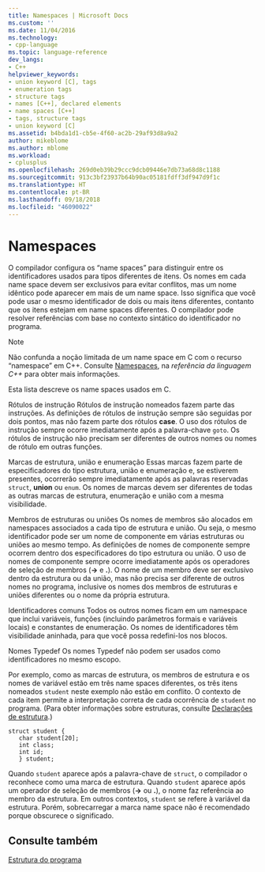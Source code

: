 ```yaml
---
title: Namespaces | Microsoft Docs
ms.custom: ''
ms.date: 11/04/2016
ms.technology:
- cpp-language
ms.topic: language-reference
dev_langs:
- C++
helpviewer_keywords:
- union keyword [C], tags
- enumeration tags
- structure tags
- names [C++], declared elements
- name spaces [C++]
- tags, structure tags
- union keyword [C]
ms.assetid: b4bda1d1-cb5e-4f60-ac2b-29af93d8a9a2
author: mikeblome
ms.author: mblome
ms.workload:
- cplusplus
ms.openlocfilehash: 269d0eb39b29ccc9dcb09446e7db73a68d8c1188
ms.sourcegitcommit: 913c3bf23937b64b90ac05181fdff3df947d9f1c
ms.translationtype: HT
ms.contentlocale: pt-BR
ms.lasthandoff: 09/18/2018
ms.locfileid: "46090022"
---
```

# <a name="name-spaces"></a>Namespaces

O compilador configura os “name spaces” para distinguir entre os identificadores usados para tipos diferentes de itens. Os nomes em cada name space devem ser exclusivos para evitar conflitos, mas um nome idêntico pode aparecer em mais de um name space. Isso significa que você pode usar o mesmo identificador de dois ou mais itens diferentes, contanto que os itens estejam em name spaces diferentes. O compilador pode resolver referências com base no contexto sintático do identificador no programa.

> [!NOTE]
>  Não confunda a noção limitada de um name space em C com o recurso “namespace” em C++. Consulte [Namespaces](../cpp/namespaces-cpp.md), na *referência da linguagem C++* para obter mais informações.

Esta lista descreve os name spaces usados em C.

Rótulos de instrução Rótulos de instrução nomeados fazem parte das instruções. As definições de rótulos de instrução sempre são seguidas por dois pontos, mas não fazem parte dos rótulos **case**. O uso dos rótulos de instrução sempre ocorre imediatamente após a palavra-chave `goto`. Os rótulos de instrução não precisam ser diferentes de outros nomes ou nomes de rótulo em outras funções.

Marcas de estrutura, união e enumeração Essas marcas fazem parte de especificadores do tipo estrutura, união e enumeração e, se estiverem presentes, ocorrerão sempre imediatamente após as palavras reservadas `struct`, **union** ou `enum`. Os nomes de marcas devem ser diferentes de todas as outras marcas de estrutura, enumeração e união com a mesma visibilidade.

Membros de estruturas ou uniões Os nomes de membros são alocados em namespaces associados a cada tipo de estrutura e união. Ou seja, o mesmo identificador pode ser um nome de componente em várias estruturas ou uniões ao mesmo tempo. As definições de nomes de componente sempre ocorrem dentro dos especificadores do tipo estrutura ou união. O uso de nomes de componente sempre ocorre imediatamente após os operadores de seleção de membros (**->** e **.**). O nome de um membro deve ser exclusivo dentro da estrutura ou da união, mas não precisa ser diferente de outros nomes no programa, inclusive os nomes dos membros de estruturas e uniões diferentes ou o nome da própria estrutura.

Identificadores comuns Todos os outros nomes ficam em um namespace que inclui variáveis, funções (incluindo parâmetros formais e variáveis locais) e constantes de enumeração. Os nomes de identificadores têm visibilidade aninhada, para que você possa redefini-los nos blocos.

Nomes Typedef Os nomes Typedef não podem ser usados como identificadores no mesmo escopo.

Por exemplo, como as marcas de estrutura, os membros de estrutura e os nomes de variável estão em três name spaces diferentes, os três itens nomeados `student` neste exemplo não estão em conflito. O contexto de cada item permite a interpretação correta de cada ocorrência de `student` no programa. (Para obter informações sobre estruturas, consulte [Declarações de estrutura](../c-language/structure-declarations.md).)

```
struct student {
   char student[20];
   int class;
   int id;
   } student;
```

Quando `student` aparece após a palavra-chave de `struct`, o compilador o reconhece como uma marca de estrutura. Quando `student` aparece após um operador de seleção de membros (**->** ou **.**), o nome faz referência ao membro da estrutura. Em outros contextos, `student` se refere à variável da estrutura. Porém, sobrecarregar a marca name space não é recomendado porque obscurece o significado.

## <a name="see-also"></a>Consulte também

[Estrutura do programa](../c-language/program-structure.md)